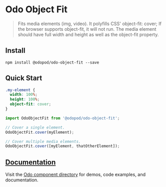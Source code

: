 # Odo Object Fit

> Fits media elements (img, video). It polyfills CSS' object-fit: cover; If the browser supports object-fit, it will not run. The media element should have full width and height as well as the object-fit property.

## Install

```shell
npm install @odopod/odo-object-fit --save
```

## Quick Start

```css
.my-element {
  width: 100%;
  height: 100%;
  object-fit: cover;
}
```

```js
import OdoObjectFit from '@odopod/odo-object-fit';

// Cover a single element.
OdoObjectFit.cover(myElement);

// Cover multiple media elements.
OdoObjectFit.cover([myElement, thatOtherElement]);
```

## [Documentation][permalink]

Visit the [Odo component directory][permalink] for demos, code examples, and documentation.

[permalink]: https://odopod.github.io/odo/odo-object-fit/
